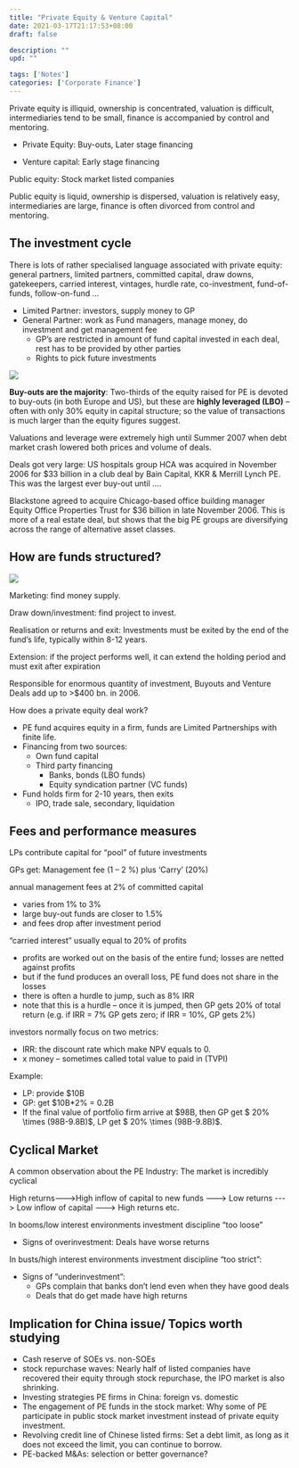 ```yaml
---
title: "Private Equity & Venture Capital"
date: 2021-03-17T21:17:53+08:00
draft: false

description: ""
upd: ""

tags: ['Notes']
categories: ['Corporate Finance']
---
```


<!--more-->

Private equity is illiquid, ownership is concentrated, valuation is difficult, intermediaries tend to be small, finance is accompanied by control and mentoring.

- Private Equity: Buy-outs, Later stage financing

- Venture capital: Early stage financing

Public equity: Stock market listed companies

Public equity is liquid, ownership is dispersed, valuation is relatively easy, intermediaries are large, finance is often divorced from control and mentoring. 

## The investment cycle

There is lots of rather specialised language associated with private equity: general partners, limited partners, committed capital, draw downs, gatekeepers, carried interest, vintages, hurdle rate, co-investment, fund-of-funds, follow-on-fund …

- Limited Partner: investors, supply money to GP
- General Partner: work as Fund managers, manage money, do investment and get management fee
    - GP’s are restricted in amount of fund capital invested in each deal, rest has to be provided by other parties 
    - Rights to pick future investments

![](https://cdn.jsdelivr.net/gh/henrywu97/FigBed/Figs/20210318195507.png)

**Buy-outs are the majority**: Two-thirds of the equity raised for PE is devoted to buy-outs (in both Europe and US), but these are **highly leveraged (LBO)** – often with only 30% equity in capital structure; so the value of transactions is much larger than the equity figures suggest.

Valuations and leverage were extremely high until Summer 2007 when debt market crash lowered both prices and volume of deals.

Deals got very large: US hospitals group HCA was acquired in November 2006 for \$33 billion in a club deal by Bain Capital, KKR & Merrill Lynch PE. This was the largest ever buy-out until ….

Blackstone agreed to acquire Chicago-based office building manager Equity Office Properties Trust for $36 billion in late November 2006. This is more of a real estate deal, but shows that the big PE groups are diversifying across the range of alternative asset classes.

## How are funds structured?

![](https://cdn.jsdelivr.net/gh/henrywu97/FigBed/Figs/20210318201259.png)

Marketing: find money supply. 

Draw down/investment: find project to invest.

Realisation or returns and exit: Investments must be exited by the end of the fund’s life, typically within 8-12 years.

Extension: if the project performs well, it can extend the holding period and must exit after expiration

Responsible for enormous quantity of investment, Buyouts and Venture Deals add up to >$400 bn. in 2006.

How does a private equity deal work?

- PE fund acquires equity in a firm, funds are Limited Partnerships with finite life.
- Financing from two sources: 
    - Own fund capital
    - Third party financing
        - Banks, bonds (LBO funds)
        - Equity syndication partner (VC funds) 
- Fund holds firm for 2-10 years, then exits
    - IPO, trade sale, secondary, liquidation

## Fees and performance measures

LPs contribute capital for “pool” of future investments

GPs get: Management fee (1 – 2 %) plus ‘Carry’ (20%)

annual management fees at 2% of committed capital

- varies from 1% to 3%
- large buy-out funds are closer to 1.5%
- and fees drop after investment period

“carried interest” usually equal to 20% of profits

- profits are worked out on the basis of the entire fund; losses are netted against profits
- but if the fund produces an overall loss, PE fund does not share in the losses
- there is often a hurdle to jump, such as 8% IRR
- note that this is a hurdle – once it is jumped, then GP gets 20% of total return (e.g. if IRR = 7% GP gets zero; if IRR = 10%, GP gets 2%) 

investors normally focus on two metrics:

- IRR: the discount rate which make NPV equals to 0.
- x money – sometimes called total value to paid in (TVPI)

Example:

- LP: provide \$10B
- GP: get \$10B*2% = 0.2B
- If the final value of portfolio firm arrive at \$98B, then GP get $ 20\% \times (98B-9.8B)$, LP get $ 20\% \times (98B-9.8B)$.

## Cyclical Market

A common observation about the PE Industry: The market is incredibly cyclical

High returns--->High inflow of capital to new funds ---> Low returns ---> Low inflow of capital ---> High returns etc.

In booms/low interest environments investment discipline “too loose”

- Signs of overinvestment: Deals have worse returns

In busts/high interest environments investment discipline “too strict”:

- Signs of ”underinvestment”:
    - GPs complain that banks don’t lend even when they have good deals
    - Deals that do get made have high returns

## Implication for China issue/ Topics worth studying

- Cash reserve of SOEs vs. non-SOEs
- stock repurchase waves: Nearly half of listed companies have recovered their equity through stock repurchase, the IPO market is also shrinking.
- Investing strategies PE firms in China: foreign vs. domestic
- The engagement of PE funds in the stock market: Why some of PE participate in public stock market investment instead of private equity investment.
- Revolving credit line of Chinese listed firms: Set a debt limit, as long as it does not exceed the limit, you can continue to borrow.
- PE-backed M&As: selection or better governance?